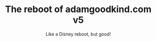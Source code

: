 ---
layout: post
title: The reboot of adamgoodkind.com v5
subtitle: Like a Disney reboot, but good!
tags: [R, RStudio, Jekyll, Github, Markdown]
---